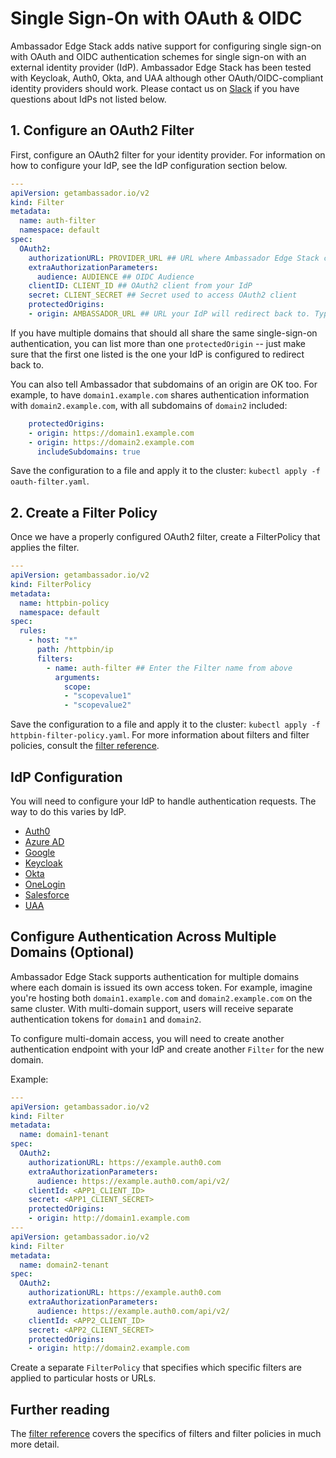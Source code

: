 # Single Sign-On with OAuth & OIDC

Ambassador Edge Stack adds native support for configuring single sign-on with OAuth and OIDC authentication schemes for single sign-on with an external identity provider (IdP). Ambassador Edge Stack has been tested with Keycloak, Auth0, Okta, and UAA although other OAuth/OIDC-compliant identity providers should work. Please contact us on [Slack](http://a8r.io/slack) if you have questions about IdPs not listed below.

## 1. Configure an OAuth2 Filter

First, configure an OAuth2 filter for your identity provider. For information on how to configure your IdP, see the IdP configuration section below.

```yaml
---
apiVersion: getambassador.io/v2
kind: Filter
metadata:
  name: auth-filter
  namespace: default
spec:
  OAuth2:
    authorizationURL: PROVIDER_URL ## URL where Ambassador Edge Stack can find OAuth2 descriptor
    extraAuthorizationParameters:
      audience: AUDIENCE ## OIDC Audience
    clientID: CLIENT_ID ## OAuth2 client from your IdP
    secret: CLIENT_SECRET ## Secret used to access OAuth2 client
    protectedOrigins:
    - origin: AMBASSADOR_URL ## URL your IdP will redirect back to. Typically the same as the requests host.
```

If you have multiple domains that should all share the same single-sign-on authentication,
you can list more than one `protectedOrigin` -- just make sure that the first one listed
is the one your IdP is configured to redirect back to.

You can also tell Ambassador that subdomains of an origin are OK too. For example, to have
`domain1.example.com` shares authentication information with `domain2.example.com`, with
all subdomains of `domain2` included:

```yaml
    protectedOrigins:
    - origin: https://domain1.example.com
    - origin: https://domain2.example.com
      includeSubdomains: true
```

Save the configuration to a file and apply it to the cluster: `kubectl apply -f oauth-filter.yaml`.

## 2. Create a Filter Policy

Once we have a properly configured OAuth2 filter, create a FilterPolicy that applies the filter.

```yaml
---
apiVersion: getambassador.io/v2
kind: FilterPolicy
metadata:
  name: httpbin-policy
  namespace: default
spec:
  rules:
    - host: "*"
      path: /httpbin/ip
      filters:
        - name: auth-filter ## Enter the Filter name from above
          arguments:
            scope:
            - "scopevalue1"
            - "scopevalue2"
```

Save the configuration to a file and apply it to the cluster: `kubectl apply -f httpbin-filter-policy.yaml`. For more information about filters and filter policies, consult the [filter reference](../../topics/using/filters/).

## IdP Configuration

You will need to configure your IdP to handle authentication requests. The way to do this varies by IdP.

- [Auth0](../sso/auth0)
- [Azure AD](../sso/azure)
- [Google](../sso/google)
- [Keycloak](../sso/keycloak)
- [Okta](../sso/okta)
- [OneLogin](../sso/onelogin)
- [Salesforce](../sso/salesforce)
- [UAA](../sso/uaa)

## Configure Authentication Across Multiple Domains (Optional)

Ambassador Edge Stack supports authentication for multiple domains where each domain is issued its own access token. For example, imagine you're hosting both `domain1.example.com` and `domain2.example.com` on the same cluster. With multi-domain support, users will receive separate authentication tokens for `domain1` and `domain2`.

To configure multi-domain access, you will need to create another authentication endpoint with your IdP and create another `Filter` for the new domain.

Example:

```yaml
---
apiVersion: getambassador.io/v2
kind: Filter
metadata:
  name: domain1-tenant
spec:
  OAuth2:
    authorizationURL: https://example.auth0.com
    extraAuthorizationParameters:
      audience: https://example.auth0.com/api/v2/
    clientId: <APP1_CLIENT_ID>
    secret: <APP1_CLIENT_SECRET>
    protectedOrigins:
    - origin: http://domain1.example.com
---
apiVersion: getambassador.io/v2
kind: Filter
metadata:
  name: domain2-tenant
spec:
  OAuth2:
    authorizationURL: https://example.auth0.com
    extraAuthorizationParameters:
      audience: https://example.auth0.com/api/v2/
    clientId: <APP2_CLIENT_ID>
    secret: <APP2_CLIENT_SECRET>
    protectedOrigins:
    - origin: http://domain2.example.com
```

Create a separate `FilterPolicy` that specifies which specific filters are applied to particular hosts or URLs.

## Further reading

The [filter reference](../../topics/using/filters/) covers the specifics of filters and filter policies in much more detail.
